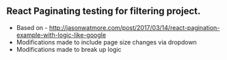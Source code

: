 ## React Paginating testing for filtering project.

* Based on - http://jasonwatmore.com/post/2017/03/14/react-pagination-example-with-logic-like-google
* Modifications made to include page size changes via dropdown
* Modifications made to break up logic